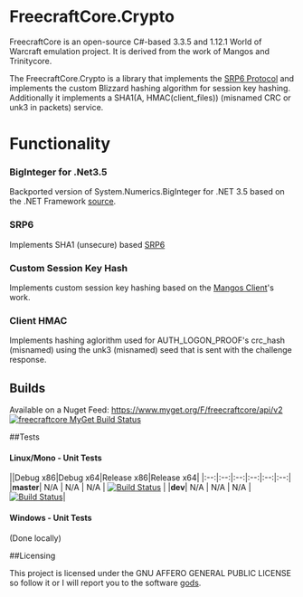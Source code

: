 # FreecraftCore.Crypto

FreecraftCore is an open-source C#-based 3.3.5 and 1.12.1 World of Warcraft emulation project. It is derived from the work of Mangos and Trinitycore.

The FreecraftCore.Crypto is a library that implements the [SRP6 Protocol](http://srp.stanford.edu/design.html) and implements the custom Blizzard hashing algorithm for session key hashing. Additionally it implements a SHA1(A, HMAC(client_files)) (misnamed CRC or unk3 in packets) service.

# Functionality

### BigInteger for .Net3.5

Backported version of System.Numerics.BigInteger for .NET 3.5 based on the .NET Framework [source](https://referencesource.microsoft.com/#System.Numerics/System/Numerics/BigInteger.cs).

### SRP6

Implements SHA1 (unsecure) based [SRP6](http://srp.stanford.edu/design.html)

### Custom Session Key Hash

Implements custom session key hashing based on the [Mangos Client](https://github.com/vermie/MangosClient/blob/master/Client/Authentication/Network/AuthSocket.cs)'s work.

### Client HMAC

Implements hashing aglorithm used for AUTH_LOGON_PROOF's crc_hash (misnamed) using the unk3 (misnamed) seed that is sent with the challenge response.

## Builds

Available on a Nuget Feed: https://www.myget.org/F/freecraftcore/api/v2 [![freecraftcore MyGet Build Status](https://www.myget.org/BuildSource/Badge/freecraftcore?identifier=c8b700be-7ec4-4a5b-87a0-f663ab446ad0)](https://www.myget.org/)

##Tests

#### Linux/Mono - Unit Tests
||Debug x86|Debug x64|Release x86|Release x64|
|:--:|:--:|:--:|:--:|:--:|:--:|
|**master**| N/A | N/A | N/A | [![Build Status](https://travis-ci.org/FreecraftCore/FreecraftCore.Crypto.svg?branch=master)](https://travis-ci.org/FreecraftCore/FreecraftCore.Crypto) |
|**dev**| N/A | N/A | N/A | [![Build Status](https://travis-ci.org/FreecraftCore/FreecraftCore.Crypto.svg?branch=dev)](https://travis-ci.org/FreecraftCore/FreecraftCore.Crypto)|

#### Windows - Unit Tests

(Done locally)

##Licensing

This project is licensed under the GNU AFFERO GENERAL PUBLIC LICENSE so follow it or I will report you to the software [gods](https://www.gnu.org/licenses/gpl-violation.en.html).

